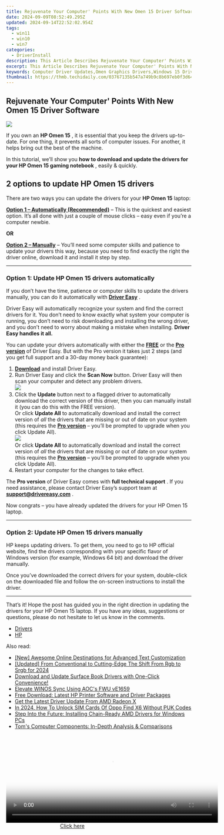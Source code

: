 ```yaml
---
title: Rejuvenate Your Computer' Points With New Omen 15 Driver Software
date: 2024-09-09T08:52:49.295Z
updated: 2024-09-14T22:52:02.954Z
tags:
  - win11
  - win10
  - win7
categories:
  - DriverInstall
description: This Article Describes Rejuvenate Your Computer' Points With New Omen 15 Driver Software
excerpt: This Article Describes Rejuvenate Your Computer' Points With New Omen 15 Driver Software
keywords: Computer Driver Updates,Omen Graphics Drivers,Windows 15 Driver Software,Computer Performance Improvement,Revive Computer Systems,Computer Driver Management,Gaming Computer Upgrades
thumbnail: https://thmb.techidaily.com/03767135b547a749b9c8b697eb0f3d64de72d0e7747a0f822a4c06557ee99a61.jpg
---
```


## Rejuvenate Your Computer' Points With New Omen 15 Driver Software

![](https://images.drivereasy.com/wp-content/uploads/2021/05/center_facing.png)

 If you own an **HP Omen 15** , it is essential that you keep the drivers up-to-date. For one thing, it prevents all sorts of computer issues. For another, it helps bring out the best of the machine.

 In this tutorial, we’ll show you   **how to download and update the drivers for your HP Omen 15 gaming notebook** , easily & quickly.

## 2 options to update **HP Omen 15** drivers

 There are two ways you can update the drivers for your **HP Omen 15** laptop:

**[Option 1 – Automatically (Recommended)](#O1)**  – This is the quickest and easiest option. It’s all done with just a couple of mouse clicks – easy even if you’re a computer newbie.

**OR**

[**Option 2 – Manually**](#O2) – You’ll need some computer skills and patience to update your drivers this way, because you need to find exactly the right the driver online, download it and install it step by step.

---

### Option 1: Update HP Omen 15 drivers automatically

 If you don’t have the time, patience or computer skills to update the drivers manually, you can do it automatically with [](https://tools.techidaily.com/drivereasy/download/) **[Driver Easy](https://tools.techidaily.com/drivereasy/download/)**  .

 Driver Easy will automatically recognize your system and find the correct drivers for it. You don’t need to know exactly what system your computer is running, you don’t need to risk downloading and installing the wrong driver, and you don’t need to worry about making a mistake when installing. **Driver Easy handles it all.**

 You can update your drivers automatically with either the [](https://tools.techidaily.com/drivereasy/download/) **[FREE](https://tools.techidaily.com/drivereasy/download/)**  or the **[Pro version](https://tools.techidaily.com/drivereasy/download/)**  of Driver Easy. But with the Pro version it takes just 2 steps (and you get full support and a 30-day money back guarantee):

1. [**Download**](https://tools.techidaily.com/drivereasy/download/) and install Driver Easy.
2. Run Driver Easy and click the **Scan Now** button. Driver Easy will then scan your computer and detect any problem drivers.  
![](https://images.drivereasy.com/wp-content/uploads/2020/12/last-scan-never.png)
3. Click the **Update**  button next to a flagged driver to automatically download the correct version of this driver, then you can manually install it (you can do this with the FREE version).  
 Or click **Update All** to automatically download and install the correct version of _all_ the drivers that are missing or out of date on your system (this requires the **[Pro version](https://tools.techidaily.com/drivereasy/download/)**  – you’ll be prompted to upgrade when you click Update All).  
![](https://images.drivereasy.com/wp-content/uploads/2020/11/de-pro-3070-update-all.jpg)  
 Or click **Update All** to automatically download and install the correct version of _all_ the drivers that are missing or out of date on your system (this requires the [**Pro version**](https://tools.techidaily.com/drivereasy/download/) – you’ll be prompted to upgrade when you click Update All).
4. Restart your computer for the changes to take effect.

 The **Pro version** of Driver Easy comes with **full technical support** . If you need assistance, please contact Driver Easy’s support team at [**support@drivereasy.com**](mailto:support@drivereasy.com) .

 Now congrats – you have already updated the drivers for your HP Omen 15 laptop.

---

### Option 2: Update HP Omen 15 drivers manually

 HP keeps updating drivers. To get them, you need to go to HP official website, find the drivers corresponding with your specific flavor of Windows version (for example, Windows 64 bit) and download the driver manually.

 Once you’ve downloaded the correct drivers for your system, double-click on the downloaded file and follow the on-screen instructions to install the driver.

---

 That’s it! Hope the post has guided you in the right direction in updating the drivers for your HP Omen 15 laptop. If you have any ideas, suggestions or questions, please do not hesitate to let us know in the comments.

* [Drivers](https://tools.techidaily.com/drivereasy/download/)
* [HP](https://tools.techidaily.com/drivereasy/download/)

<ins class="adsbygoogle"
     style="display:block"
     data-ad-format="autorelaxed"
     data-ad-client="ca-pub-7571918770474297"
     data-ad-slot="1223367746"></ins>

<ins class="adsbygoogle"
     style="display:block"
     data-ad-client="ca-pub-7571918770474297"
     data-ad-slot="8358498916"
     data-ad-format="auto"
     data-full-width-responsive="true"></ins>

<span class="atpl-alsoreadstyle">Also read:</span>
<div><ul>
<li><a href="https://fox-glue.techidaily.com/new-awesome-online-destinations-for-advanced-text-customization/"><u>[New] Awesome Online Destinations for Advanced Text Customization</u></a></li>
<li><a href="https://article-helps.techidaily.com/updated-from-conventional-to-cutting-edge-the-shift-from-rgb-to-srgb-for-2024/"><u>[Updated] From Conventional to Cutting-Edge The Shift From Rgb to Srgb for 2024</u></a></li>
<li><a href="https://win-dash.techidaily.com/download-and-update-surface-book-drivers-with-one-click-convenience/"><u>Download and Update Surface Book Drivers with One-Click Convenience!</u></a></li>
<li><a href="https://driver-install.techidaily.com/elevate-winos-sync-using-aocs-fwu-ve1659/"><u>Elevate WINOS Sync Using AOC's FWU vE1659</u></a></li>
<li><a href="https://driver-download.techidaily.com/free-download-latest-hp-printer-software-and-driver-packages/"><u>Free Download: Latest HP Printer Software and Driver Packages</u></a></li>
<li><a href="https://driver-install.techidaily.com/get-the-latest-driver-update-from-amd-radeon-x/"><u>Get the Latest Driver Update From AMD Radeon X</u></a></li>
<li><a href="https://sim-unlock.techidaily.com/in-2024-how-to-unlock-sim-cards-of-oppo-find-x6-without-puk-codes-by-drfone-android/"><u>In 2024, How To Unlock SIM Cards Of Oppo Find X6 Without PUK Codes</u></a></li>
<li><a href="https://driver-install.techidaily.com/step-into-the-future-installing-chain-ready-amd-drivers-for-windows-pcs/"><u>Step Into the Future: Installing Chain-Ready AMD Drivers for Windows PCs</u></a></li>
<li><a href="https://hardware-help.techidaily.com/toms-computer-components-in-depth-analysis-and-comparisons/"><u>Tom's Computer Components: In-Depth Analysis & Comparisons</u></a></li>
</ul></div>

<!-- affiliate ads begin -->
<span id="1983588">
					<video width="576" height="240" style="cursor:pointer"
           poster="//a.impactradius-go.com/display-clicktoplayimage/1983588.png"
           onclick="if(!this.playClicked){this.play();this.setAttribute('controls',true);this.playClicked=true;}">
	   <source src="//a.impactradius-go.com/display-ad/22993-1983588">
	   <img src="//a.impactradius-go.com/display-clicktoplayimage/1983588.png" style="border: none; height: 100%; width: 100%; object-fit: contain">
	</video>
	<div style="width:360px;text-align:center"><a href="javascript:window.open(decodeURIComponent('https%3A%2F%2Fhomestyler.sjv.io%2Fc%2F5597632%2F1983588%2F22993'), '_blank');void(0);">Click here</a></div>
</span>
<img height="0" width="0" src="https://imp.pxf.io/i/5597632/1983588/22993" style="position:absolute;visibility:hidden;" border="0" />
<!-- affiliate ads end -->

